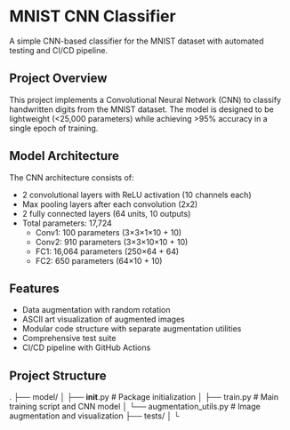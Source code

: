 # MNIST CNN Classifier

A simple CNN-based classifier for the MNIST dataset with automated testing and CI/CD pipeline.

## Project Overview

This project implements a Convolutional Neural Network (CNN) to classify handwritten digits from the MNIST dataset. The model is designed to be lightweight (<25,000 parameters) while achieving >95% accuracy in a single epoch of training.

## Model Architecture

The CNN architecture consists of:
- 2 convolutional layers with ReLU activation (10 channels each)
- Max pooling layers after each convolution (2x2)
- 2 fully connected layers (64 units, 10 outputs)
- Total parameters: 17,724
  - Conv1: 100 parameters (3×3×1×10 + 10)
  - Conv2: 910 parameters (3×3×10×10 + 10)
  - FC1: 16,064 parameters (250×64 + 64)
  - FC2: 650 parameters (64×10 + 10)

## Features

- Data augmentation with random rotation
- ASCII art visualization of augmented images
- Modular code structure with separate augmentation utilities
- Comprehensive test suite
- CI/CD pipeline with GitHub Actions

## Project Structure

.
├── model/
│   ├── __init__.py          # Package initialization
│   ├── train.py             # Main training script and CNN model
│   └── augmentation_utils.py # Image augmentation and visualization
├── tests/
│   └